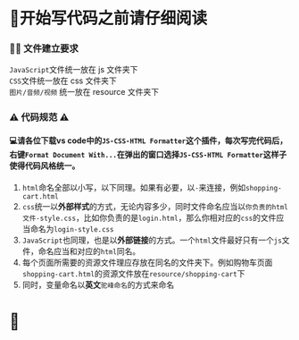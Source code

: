 # 👀开始写代码之前请仔细阅读

### 👨‍💻 文件建立要求

`JavaScript`文件统一放在 js 文件夹下  
`CSS`文件统一放在 css 文件夹下  
`图片/音频/视频` 统一放在 resource 文件夹下

### ⚠️ 代码规范 ⚠️

#### 💻请各位下载vs code中的```JS-CSS-HTML Formatter```这个插件，每次写完代码后，右键```Format Document With...```在弹出的窗口选择```JS-CSS-HTML Formatter```这样子使得代码风格统一。

1. ```html```命名全部以小写，以下同理。如果有必要，以```-```来连接，例如```shopping-cart.html```
2. `css`统一以**外部样式**的方式，无论内容多少，同时文件命名应当以`你负责的html文件-style.css`，比如你负责的是`login.html`，那么你相对应的`css`的文件应当命名为`login-style.css`
3. `JavaScript`也同理，也是以**外部链接**的方式。一个`html`文件最好只有一个`js`文件，命名应当和对应的`html`同名。
4. 每个页面所需要的资源文件理应存放在同名的文件夹下。例如购物车页面```shopping-cart.html```的资源文件放在```resource/shopping-cart```下
5. 同时，变量命名以**英文**```驼峰命名```的方式来命名
# 🦥